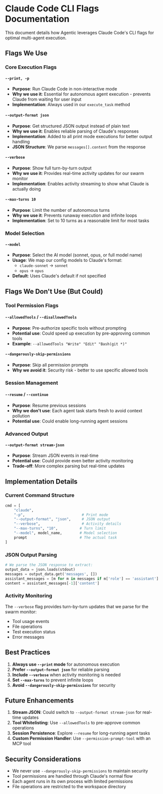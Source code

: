 # Claude Code CLI Flags Documentation

This document details how Agentic leverages Claude Code's CLI flags for optimal multi-agent execution.

## Flags We Use

### Core Execution Flags

#### `--print, -p`
- **Purpose**: Run Claude Code in non-interactive mode
- **Why we use it**: Essential for autonomous agent execution - prevents Claude from waiting for user input
- **Implementation**: Always used in our `execute_task` method

#### `--output-format json`
- **Purpose**: Get structured JSON output instead of plain text
- **Why we use it**: Enables reliable parsing of Claude's responses
- **Implementation**: Added to all print mode executions for better output handling
- **JSON Structure**: We parse `messages[].content` from the response

#### `--verbose`
- **Purpose**: Show full turn-by-turn output
- **Why we use it**: Provides real-time activity updates for our swarm monitor
- **Implementation**: Enables activity streaming to show what Claude is actually doing

#### `--max-turns 10`
- **Purpose**: Limit the number of autonomous turns
- **Why we use it**: Prevents runaway execution and infinite loops
- **Implementation**: Set to 10 turns as a reasonable limit for most tasks

### Model Selection

#### `--model`
- **Purpose**: Select the AI model (sonnet, opus, or full model name)
- **Usage**: We map our config models to Claude's format:
  - `claude-sonnet` → `sonnet`
  - `opus` → `opus`
- **Default**: Uses Claude's default if not specified

## Flags We Don't Use (But Could)

### Tool Permission Flags

#### `--allowedTools` / `--disallowedTools`
- **Purpose**: Pre-authorize specific tools without prompting
- **Potential use**: Could speed up execution by pre-approving common tools
- **Example**: `--allowedTools "Write" "Edit" "Bash(git *)"` 

#### `--dangerously-skip-permissions`
- **Purpose**: Skip all permission prompts
- **Why we avoid it**: Security risk - better to use specific allowed tools

### Session Management

#### `--resume` / `--continue`
- **Purpose**: Resume previous sessions
- **Why we don't use**: Each agent task starts fresh to avoid context pollution
- **Potential use**: Could enable long-running agent sessions

### Advanced Output

#### `--output-format stream-json`
- **Purpose**: Stream JSON events in real-time
- **Potential use**: Could provide even better activity monitoring
- **Trade-off**: More complex parsing but real-time updates

## Implementation Details

### Current Command Structure
```python
cmd = [
    "claude",
    "-p",                          # Print mode
    "--output-format", "json",     # JSON output
    "--verbose",                   # Activity details
    "--max-turns", "10",          # Turn limit
    "--model", model_name,        # Model selection
    prompt                        # The actual task
]
```

### JSON Output Parsing
```python
# We parse the JSON response to extract:
output_data = json.loads(stdout)
messages = output_data.get('messages', [])
assistant_messages = [m for m in messages if m['role'] == 'assistant']
content = assistant_messages[-1]['content']
```

### Activity Monitoring
The `--verbose` flag provides turn-by-turn updates that we parse for the swarm monitor:
- Tool usage events
- File operations
- Test execution status
- Error messages

## Best Practices

1. **Always use `--print` mode** for autonomous execution
2. **Prefer `--output-format json`** for reliable parsing
3. **Include `--verbose`** when activity monitoring is needed
4. **Set `--max-turns`** to prevent infinite loops
5. **Avoid `--dangerously-skip-permissions`** for security

## Future Enhancements

1. **Stream JSON**: Could switch to `--output-format stream-json` for real-time updates
2. **Tool Whitelisting**: Use `--allowedTools` to pre-approve common operations
3. **Session Persistence**: Explore `--resume` for long-running agent tasks
4. **Custom Permission Handler**: Use `--permission-prompt-tool` with an MCP tool

## Security Considerations

- We never use `--dangerously-skip-permissions` to maintain security
- Tool permissions are handled through Claude's normal flow
- Each agent runs in its own process with limited permissions
- File operations are restricted to the workspace directory